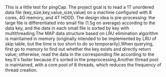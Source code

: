This is a little test for pingCap.
The project goal is to read a 1T unordered data file (key_size,key,value_size,value) on a machine configured with 8 cores, 4G memory, and 4T HDDD.
The design idea is pre-processing: the large file is differentiated into small file (1.5g on average) according to the data key, and the data in each small file is sorted by key with multithreading.The MAP data structure based on LRU elimination algorithm is maintained in memory (originally intended to be implemented by LRU of skip table, but the time is too short to do so temporarily).When querying, first go to memory to find out whether the key exists and directly return value; otherwise, read the data in the corresponding file according to the key.It's faster because it's sorted in the preprocessing.Another thread pool is maintained, with a core pool of 8 threads, which reduces the frequency of thread creation.

